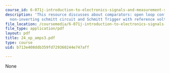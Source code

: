 ```yaml
---
course_id: 6-071j-introduction-to-electronics-signals-and-measurement-spring-2006
description: 'This resource discusses about comparators: open loop configuration,
  non-inverting schmitt circuit and Schmitt Trigger with reference voltage.'
file_location: /coursemedia/6-071j-introduction-to-electronics-signals-and-measurement-spring-2006/b713e408ddb359fd729360244e747aff_24_op_amps3.pdf
file_type: application/pdf
layout: pdf
title: 24_op_amps3.pdf
type: course
uid: b713e408ddb359fd729360244e747aff

---
```

None